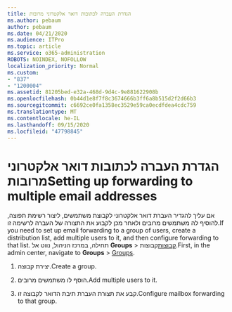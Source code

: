```yaml
---
title: הגדרת העברה לכתובות דואר אלקטרוני מרובות
ms.author: pebaum
author: pebaum
ms.date: 04/21/2020
ms.audience: ITPro
ms.topic: article
ms.service: o365-administration
ROBOTS: NOINDEX, NOFOLLOW
localization_priority: Normal
ms.custom:
- "837"
- "1200004"
ms.assetid: 81205bed-e32a-468d-9d4c-9e881622908b
ms.openlocfilehash: 0b44d1e8f7f8c3674666b3ff6a8b515d2f2d66b3
ms.sourcegitcommit: c6692ce0fa1358ec3529e59ca0ecdfdea4cdc759
ms.translationtype: MT
ms.contentlocale: he-IL
ms.lasthandoff: 09/15/2020
ms.locfileid: "47798845"
---
```

# <a name="setting-up-forwarding-to-multiple-email-addresses"></a><span data-ttu-id="35fda-102">הגדרת העברה לכתובות דואר אלקטרוני מרובות</span><span class="sxs-lookup"><span data-stu-id="35fda-102">Setting up forwarding to multiple email addresses</span></span>

<span data-ttu-id="35fda-103">אם עליך להגדיר העברת דואר אלקטרוני לקבוצת משתמשים, ליצור רשימת תפוצה, להוסיף לה משתמשים מרובים ולאחר מכן לקבוע את התצורה של העברה לרשימה זו.</span><span class="sxs-lookup"><span data-stu-id="35fda-103">If you need to set up email forwarding to a group of users, create a distribution list, add multiple users to it, and then configure forwarding to that list.</span></span> <span data-ttu-id="35fda-104">תחילה, במרכז הניהול, נווט אל **Groups**  >  [קבוצות](https://portal.office.com/adminportal/home#/groups)קבוצות.</span><span class="sxs-lookup"><span data-stu-id="35fda-104">First, in the admin center, navigate to **Groups** > [Groups](https://portal.office.com/adminportal/home#/groups).</span></span>
  
1. <span data-ttu-id="35fda-105">יצירת קבוצה.</span><span class="sxs-lookup"><span data-stu-id="35fda-105">Create a group.</span></span>

2. <span data-ttu-id="35fda-106">הוסף לו משתמשים מרובים.</span><span class="sxs-lookup"><span data-stu-id="35fda-106">Add multiple users to it.</span></span>

3. <span data-ttu-id="35fda-107">קבע את תצורת העברת תיבת הדואר לקבוצה זו.</span><span class="sxs-lookup"><span data-stu-id="35fda-107">Configure mailbox forwarding to that group.</span></span>
